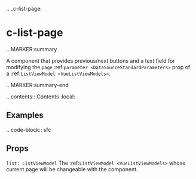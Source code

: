 .. _c-list-page:

c-list-page
===========

.. MARKER:summary
    
A component that provides previous/next buttons and a text field for modifying the `page` :ref:`parameter <DataSourceStandardParameters>` prop of a :ref:`ListViewModel <VueListViewModels>`.

.. MARKER:summary-end

.. contents:: Contents
    :local:

Examples
--------

.. code-block:: sfc

  <c-list-page :list="list" />

Props
-----

`list: ListViewModel`
    The :ref:`ListViewModel <VueListViewModels>` whose current page will be changeable with the component.




